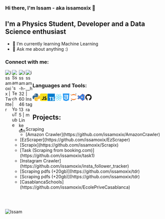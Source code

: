 ### Hi there, I'm Issam - aka issamoxix 👋

## I'm a Physics Student, Developer and a Data Science enthusiast 
- 🌱 I’m currently learning Machine Learning
- 💬 Ask me about anything :) 

### Connect with me:

[<img align="left" alt="issamoxix | Twitter" width="22px" src="https://cdn.jsdelivr.net/npm/simple-icons@v3/icons/twitter.svg" />][twitter]
[<img align="left" alt="Ssam's Tech | YouTube" width="22px" src="https://cdn.jsdelivr.net/npm/simple-icons@v3/icons/youtube.svg" />][youtube]
[<img align="left" alt="issam-h-326046135 | LinkedIn" width="22px" src="https://cdn.jsdelivr.net/npm/simple-icons@v3/icons/linkedin.svg" />][linkedin]
[<img align="left" alt="issam__h | Instagram" width="22px" src="https://cdn.jsdelivr.net/npm/simple-icons@v3/icons/instagram.svg" />][instagram]


</br>

### Languages and Tools:

<img align="left" alt="Python" width="24px" src="https://github.com/issamoxix/issamoxix/blob/master/icons/python.png" />
<img align="left" alt="Javascript" width="24px" src="https://github.com/issamoxix/issamoxix/blob/master/icons/javascript.png" />
<img align="left" alt="TypeScript" width="24px" src="https://github.com/issamoxix/issamoxix/blob/master/icons/typescript.png" />
<img align="left" alt="React" width="24px" src="https://github.com/issamoxix/issamoxix/blob/master/icons/react.png" />
<img align="left" alt="Css" width="24px" src="https://github.com/issamoxix/issamoxix/blob/master/icons/css.png" />
<img align="left" alt="Jupyter" width="24px" src="https://github.com/issamoxix/issamoxix/blob/master/icons/jupyter.png" />
<img align="left" alt="VsCode" width="24px" src="https://github.com/issamoxix/issamoxix/blob/master/icons/vscode.png" />
<img align="left" alt="Github" width="24px" src="https://github.com/issamoxix/issamoxix/blob/master/icons/github.png" />


</br>
</br>

## Projects:
<ul>
  <li>Scraping 
  <ul>
    <li>[Amazon Crawler](https://github.com/issamoxix/AmazonCrawler)</li>
    <li>[EzScraper](https://github.com/issamoxix/EzScraper)</li>
    <li>[Scrapix](https://github.com/issamoxix/Scrapix)</li>
    <li>[Task (Scraping from booking.com)](https://github.com/issamoxix/task1)</li>
    <li>[Instagram Crawler](https://github.com/issamoxix/insta_follower_tracker)</li>
    <li>[Scraping pdfs (+20gb)](https://github.com/issamoxix/tdr)</li>
    <li>[Scraping pdfs (+20gb)](https://github.com/issamoxix/tdr)</li>
    <li>[CasablancaSchools](https://github.com/issamoxix/EcolePriveCasablanca)</li>
    </ul>
  </li> 
 </ul>

</br>
</br>

<!--
**issamoxix/issamoxix** is a ✨ _special_ ✨ repository because its `README.md` (this file) appears on your GitHub profile.

Here are some ideas to get you started:

- 🔭 I’m currently working on ...
- 🌱 I’m currently learning ...
- 👯 I’m looking to collaborate on ...
- 🤔 I’m looking for help with ...
- 💬 Ask me about ...
- 📫 How to reach me: ...
- 😄 Pronouns: ...
- ⚡ Fun fact: ...
-->
[twitter]: https://twitter.com/issamoxix
[youtube]: https://www.youtube.com/channel/UCuPmS__BowwnDTFkham4_bQ
[instagram]: https://www.instagram.com/issam__h/
[linkedin]: https://www.linkedin.com/in/issam-h-326046135/

![Issam](https://github-readme-stats.vercel.app/api?username=issamoxix&show_icons=true)

